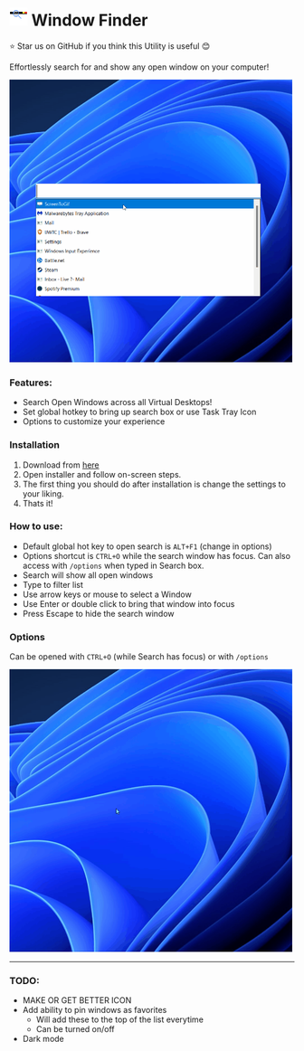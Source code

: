 # ![](./WindowSearcher//WindowFinderIcon.png) Window Finder

⭐ Star us on GitHub if you think this Utility is useful 😊

Effortlessly search for and show any open window on your computer!

<img src="gifs/WindowFinderMainDemo.gif" data-canonical-src="gifs/WindowFinderMainDemo.gif.gif" width="500" height="500" />

### Features:
 - Search Open Windows across all Virtual Desktops!
 - Set global hotkey to bring up search box or use Task Tray Icon
 - Options to customize your experience

### Installation
1. Download from [here]
1. Open installer and follow on-screen steps.
1. The first thing you should do after installation is change the settings to your liking.
1. Thats it!

### How to use:
- Default global hot key to open search is `ALT+F1` (change in options)
- Options shortcut is `CTRL+O` while the search window has focus. Can also access with `/options` when typed in Search box.
- Search will show all open windows 
- Type to filter list
- Use arrow keys or mouse to select a Window
- Use Enter or double click to bring that window into focus
- Press Escape to hide the search window

### Options
Can be opened with `CTRL+O` (while Search has focus) or with `/options`

<img src="gifs/Options.gif" data-canonical-src="gifs/Options.gif" width="500" height="500" />

---
### TODO:
- MAKE OR GET BETTER ICON
- Add ability to pin windows as favorites
    - Will add these to the top of the list everytime
    - Can be turned on/off
- Dark mode

[here]: https://github.com/keagster1/WindowFinder/releases/tag/v1.0.1-beta
